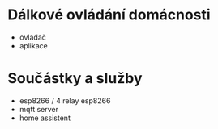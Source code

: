 # Dálkové ovládání domácnosti
- ovladač
- aplikace

# Součástky a služby
- esp8266 / 4 relay esp8266
- mqtt server
- home assistent
